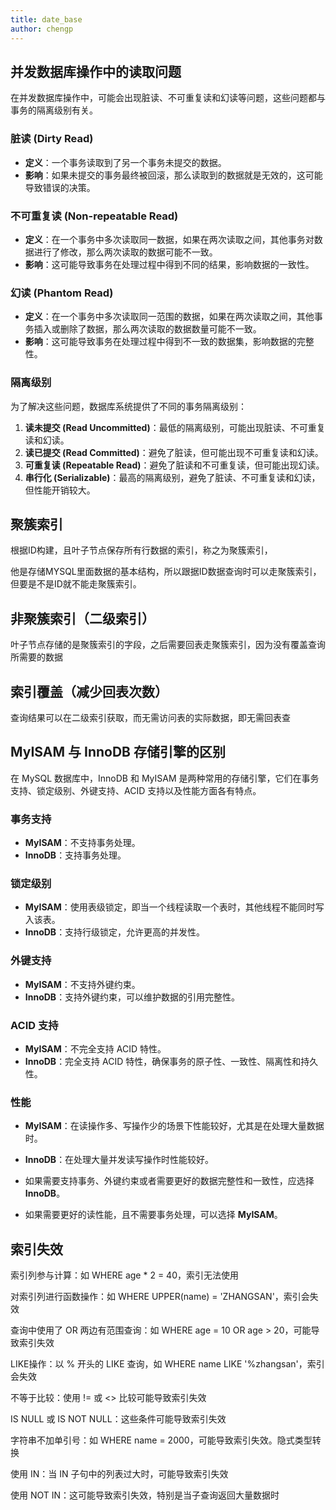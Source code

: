 ```yaml
---
title: date_base
author: chengp
---
```


## 并发数据库操作中的读取问题

在并发数据库操作中，可能会出现脏读、不可重复读和幻读等问题，这些问题都与事务的隔离级别有关。

### 脏读 (Dirty Read)

- **定义**：一个事务读取到了另一个事务未提交的数据。
- **影响**：如果未提交的事务最终被回滚，那么读取到的数据就是无效的，这可能导致错误的决策。

### 不可重复读 (Non-repeatable Read)

- **定义**：在一个事务中多次读取同一数据，如果在两次读取之间，其他事务对数据进行了修改，那么两次读取的数据可能不一致。
- **影响**：这可能导致事务在处理过程中得到不同的结果，影响数据的一致性。

### 幻读 (Phantom Read)

- **定义**：在一个事务中多次读取同一范围的数据，如果在两次读取之间，其他事务插入或删除了数据，那么两次读取的数据数量可能不一致。
- **影响**：这可能导致事务在处理过程中得到不一致的数据集，影响数据的完整性。

### 隔离级别

为了解决这些问题，数据库系统提供了不同的事务隔离级别：

1. **读未提交 (Read Uncommitted)**：最低的隔离级别，可能出现脏读、不可重复读和幻读。
2. **读已提交 (Read Committed)**：避免了脏读，但可能出现不可重复读和幻读。
3. **可重复读 (Repeatable Read)**：避免了脏读和不可重复读，但可能出现幻读。
4. **串行化 (Serializable)**：最高的隔离级别，避免了脏读、不可重复读和幻读，但性能开销较大。

## 聚簇索引
根据ID构建，且叶子节点保存所有行数据的索引，称之为聚簇索引，

他是存储MYSQL里面数据的基本结构，所以跟据ID数据查询时可以走聚簇索引，但要是不是ID就不能走聚簇索引。

## 非聚簇索引（二级索引）

叶子节点存储的是聚簇索引的字段，之后需要回表走聚簇索引，因为没有覆盖查询所需要的数据

## 索引覆盖（减少回表次数）

查询结果可以在二级索引获取，而无需访问表的实际数据，即无需回表查

## MyISAM 与 InnoDB 存储引擎的区别

在 MySQL 数据库中，InnoDB 和 MyISAM 是两种常用的存储引擎，它们在事务支持、锁定级别、外键支持、ACID 支持以及性能方面各有特点。

### 事务支持
- **MyISAM**：不支持事务处理。
- **InnoDB**：支持事务处理。

### 锁定级别
- **MyISAM**：使用表级锁定，即当一个线程读取一个表时，其他线程不能同时写入该表。
- **InnoDB**：支持行级锁定，允许更高的并发性。

### 外键支持
- **MyISAM**：不支持外键约束。
- **InnoDB**：支持外键约束，可以维护数据的引用完整性。

### ACID 支持
- **MyISAM**：不完全支持 ACID 特性。
- **InnoDB**：完全支持 ACID 特性，确保事务的原子性、一致性、隔离性和持久性。

### 性能
- **MyISAM**：在读操作多、写操作少的场景下性能较好，尤其是在处理大量数据时。
- **InnoDB**：在处理大量并发读写操作时性能较好。

- 如果需要支持事务、外键约束或者需要更好的数据完整性和一致性，应选择 **InnoDB**。
- 如果需要更好的读性能，且不需要事务处理，可以选择 **MyISAM**。

## 索引失效

索引列参与计算：如 WHERE age * 2 = 40，索引无法使用

对索引列进行函数操作：如 WHERE UPPER(name) = 'ZHANGSAN'，索引会失效

查询中使用了 OR 两边有范围查询：如 WHERE age = 10 OR age > 20，可能导致索引失效

LIKE操作：以 % 开头的 LIKE 查询，如 WHERE name LIKE '%zhangsan'，索引会失效

不等于比较：使用 != 或 <> 比较可能导致索引失效

IS NULL 或 IS NOT NULL：这些条件可能导致索引失效

字符串不加单引号：如 WHERE name = 2000，可能导致索引失效。隐式类型转换

使用 IN：当 IN 子句中的列表过大时，可能导致索引失效

使用 NOT IN：这可能导致索引失效，特别是当子查询返回大量数据时

